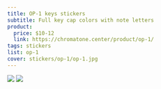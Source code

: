 ```yaml
---
title: OP-1 keys stickers
subtitle: Full key cap colors with note letters
product:
  price: $10-12
  link: https://chromatone.center/product/op-1/
tags: stickers
list: op-1
cover: stickers/op-1/op-1.jpg
---
```


<img src="/media/stickers/op-1/op-12.jpg">

<img src="/media/stickers/op-1/op-1.jpg">